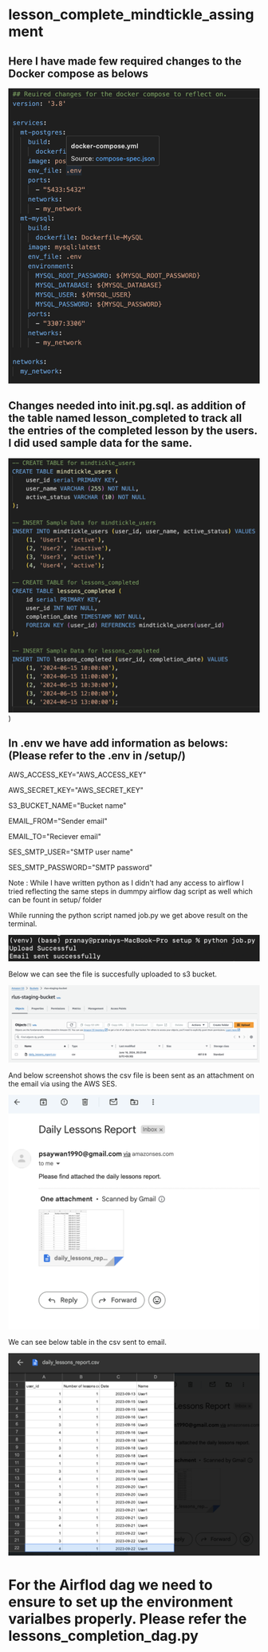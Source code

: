 # lesson_complete_mindtickle_assingment

## Here I have made few required changes to the Docker compose as belows

![Screenshot](https://raw.githubusercontent.com/psaywan/lesson_complete_mindtickle_assingment/master/ss/Screenshot%202024-06-16%20at%208.39.30%20PM.png)


## Changes needed into init.pg.sql. as addition of the table named lesson_completed to track all the entries of the completed lesson by the users. I did used sample data for the same.

![Screenshot](https://github.com/psaywan/lesson_complete_mindtickle_assingment/blob/master/ss/Screenshot%202024-06-16%20at%208.44.52%20PM.png))



## In .env we have add information as belows:(Please refer to the .env in /setup/)

AWS_ACCESS_KEY="AWS_ACCESS_KEY"


AWS_SECRET_KEY="AWS_SECRET_KEY"

S3_BUCKET_NAME="Bucket name"

EMAIL_FROM="Sender email"

EMAIL_TO="Reciever email"

SES_SMTP_USER="SMTP user name"

SES_SMTP_PASSWORD="SMTP password"


Note : While I have written python as I didn't had any access to airflow I tried reflecting the same steps in dummpy airflow dag script as well which can be fount in setup/ folder


While running the python script named job.py we get above result on the terminal.

![Screenshot](https://github.com/psaywan/lesson_complete_mindtickle_assingment/blob/master/ss/Screenshot%202024-06-16%20at%208.53.32%20PM.png)



Below we can see the file is succesfully uploaded to s3 bucket.

![Screenshot](https://github.com/psaywan/lesson_complete_mindtickle_assingment/blob/master/ss/Screenshot%202024-06-16%20at%208.55.56%20PM.png)

And below screenshot shows the csv file is been sent as an attachment on the email via using the AWS SES.

![Screenshot](https://github.com/psaywan/lesson_complete_mindtickle_assingment/blob/master/ss/Screenshot%202024-06-16%20at%208.58.14%20PM.png)

We can see below table in the csv sent to email.

![Screenshot](https://github.com/psaywan/lesson_complete_mindtickle_assingment/blob/master/ss/Screenshot%202024-06-16%20at%209.00.47%20PM.png)



# For the Airflod dag we need to ensure to set up the environment varialbes properly. Please refer the lessons_completion_dag.py
